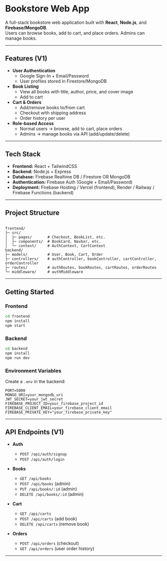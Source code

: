 
# Bookstore Web App

A full-stack bookstore web application built with **React**, **Node.js**, and **Firebase/MongoDB**.  
Users can browse books, add to cart, and place orders. Admins can manage books.

---

##  Features (V1)

- **User Authentication**
  - Google Sign-In + Email/Password
  - User profiles stored in Firestore/MongoDB
- **Book Listing**
  - View all books with title, author, price, and cover image
  - Add to cart
- **Cart & Orders**
  - Add/remove books to/from cart
  - Checkout with shipping address
  - Order history per user
- **Role-based Access**
  - Normal users → browse, add to cart, place orders
  - Admins → manage books via API (add/update/delete)

---

##  Tech Stack

- **Frontend:** React + TailwindCSS
- **Backend:** Node.js + Express
- **Database:** Firebase Realtime DB / Firestore OR MongoDB
- **Authentication:** Firebase Auth (Google + Email/Password)
- **Deployment:** Firebase Hosting / Vercel (frontend), Render / Railway / Firebase Functions (backend)

---

##  Project Structure

```

frontend/
├─ src/
│  ├─ pages/       # Checkout, BookList, etc.
│  ├─ components/  # BookCard, Navbar, etc.
│  └─ context/     # AuthContext, CartContext
backend/
├─ models/         # User, Book, Cart, Order
├─ controllers/    # authController, bookController, cartController, orderController
├─ routes/         # authRoutes, bookRoutes, cartRoutes, orderRoutes
└─ middleware/     # authMiddleware

````

---

##  Getting Started

### Frontend

```bash
cd frontend
npm install
npm start
````

### Backend

```bash
cd backend
npm install
npm run dev
```

### Environment Variables

Create a `.env` in the backend:

```
PORT=5000
MONGO_URI=your_mongodb_uri
JWT_SECRET=your_jwt_secret
FIREBASE_PROJECT_ID=your_firebase_project_id
FIREBASE_CLIENT_EMAIL=your_firebase_client_email
FIREBASE_PRIVATE_KEY="your_firebase_private_key"
```

---

##  API Endpoints (V1)

* **Auth**

  * `POST /api/auth/signup`
  * `POST /api/auth/login`
* **Books**

  * `GET /api/books`
  * `POST /api/books` (admin)
  * `PUT /api/books/:id` (admin)
  * `DELETE /api/books/:id` (admin)
* **Cart**

  * `GET /api/carts`
  * `POST /api/carts` (add book)
  * `DELETE /api/carts` (remove book)
* **Orders**

  * `POST /api/orders` (checkout)
  * `GET /api/orders` (user order history)

---



